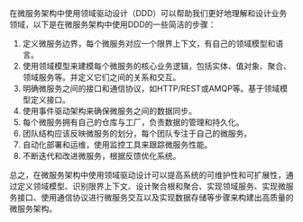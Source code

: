 在微服务架构中使用领域驱动设计（DDD）可以帮助我们更好地理解和设计业务领域，以下是在微服务架构中使用DDD的一些简洁的步骤：

1. 定义微服务边界，每个微服务对应一个限界上下文，有自己的领域模型和语言。
2. 使用领域模型来建模每个微服务的核心业务逻辑，包括实体、值对象、聚合、领域服务等。并定义它们之间的关系和交互。
3. 明确微服务之间的接口和通信协议，如HTTP/REST或AMQP等。基于领域模型定义接口。
4. 使用事件驱动架构来确保微服务之间的数据同步。
5. 每个微服务拥有自己的仓库与工厂，负责数据的管理和持久化。
6. 团队结构应该反映微服务的划分，每个团队专注于自己的微服务。
7. 自动化部署和运维，使用监控工具来跟踪微服务性能。
8. 不断迭代和改进微服务，根据反馈优化系统。

总之，在微服务架构中使用领域驱动设计可以提高系统的可维护性和可扩展性，通过定义领域模型、识别限界上下文、设计聚合根和聚合、实现领域服务、实现微服务接口、使用通信协议进行微服务交互以及实现数据存储等步骤来构建出高质量的微服务架构。


